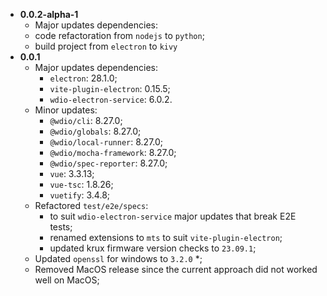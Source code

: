 - **0.0.2-alpha-1**
  -  Major updates dependencies:
  - code refactoration from `nodejs` to `python`;
  - build project from `electron` to `kivy`
- **0.0.1**
  - Major updates dependencies:
    - `electron`: 28.1.0;
    - `vite-plugin-electron`: 0.15.5;
    - `wdio-electron-service`: 6.0.2.
  - Minor updates:
    - `@wdio/cli`: 8.27.0;
    - `@wdio/globals`: 8.27.0;
    - `@wdio/local-runner`: 8.27.0;
    - `@wdio/mocha-framework`: 8.27.0;
    - `@wdio/spec-reporter`: 8.27.0;
    - `vue`: 3.3.13;
    - `vue-tsc`: 1.8.26;
    - `vuetify`: 3.4.8;
  - Refactored `test/e2e/specs`:
    - to suit `wdio-electron-service` major updates that break E2E tests;
    - renamed extensions to `mts` to suit `vite-plugin-electron`;
    - updated krux firmware version checks to `23.09.1`;
  - Updated `openssl` for windows to `3.2.0` *;
  - Removed MacOS release since the current approach did not worked well on MacOS;
